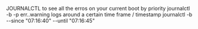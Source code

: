JOURNALCTL
	to see all the erros on your current boot by priority
journalctl -b -p err..warning
	logs around a certain time frame / timestamp
journalctl -b --since "07:16:40" --until "07:16:45"

